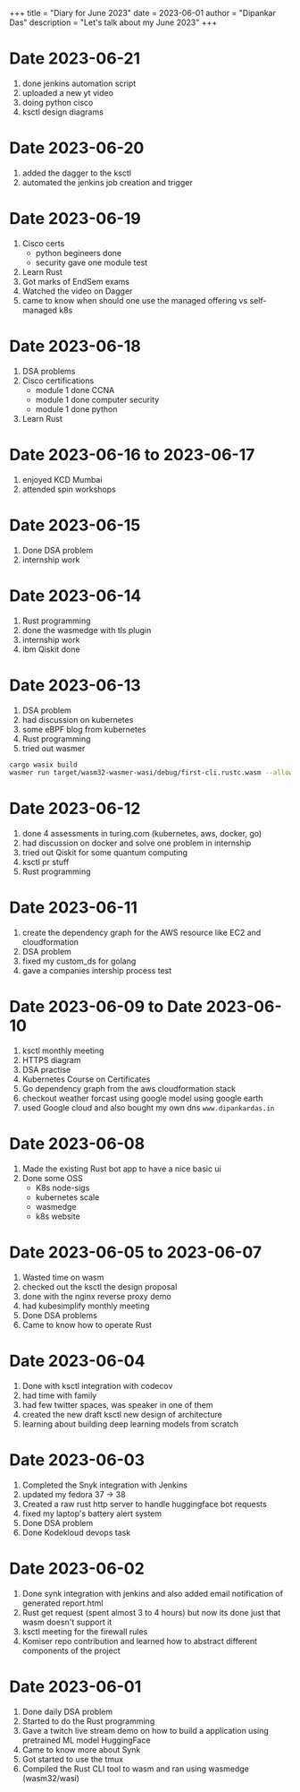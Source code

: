 +++
title = "Diary for June 2023"
date = 2023-06-01
author = "Dipankar Das"
description = "Let's talk about my June 2023"
+++

# Date 2023-06-21
1. done jenkins automation script
2. uploaded a new yt video
3. doing python cisco
4. ksctl design diagrams

# Date 2023-06-20
1. added the dagger to the ksctl
2. automated the jenkins job creation and trigger

# Date 2023-06-19
1. Cisco certs
    - python begineers done
    - security gave one module test
2. Learn Rust
3. Got marks of EndSem exams
4. Watched the video on Dagger
5. came to know when should one use the managed offering vs self-managed k8s

# Date 2023-06-18
1. DSA problems
2. Cisco certifications
    - module 1 done CCNA
    - module 1 done computer security
    - module 1 done python 
3. Learn Rust

# Date 2023-06-16 to 2023-06-17
1. enjoyed KCD Mumbai
2. attended spin workshops

# Date 2023-06-15
1. Done DSA problem
2. internship work

# Date 2023-06-14
1. Rust programming
2. done the wasmedge with tls plugin
3. internship work
4. ibm Qiskit done 

# Date 2023-06-13
1. DSA problem
2. had discussion on kubernetes
3. some eBPF blog from kubernetes
4. Rust programming
5. tried out wasmer
```bash
cargo wasix build
wasmer run target/wasm32-wasmer-wasi/debug/first-cli.rustc.wasm --allow-multiple-wasi-versions -- reverse dcds
```

# Date 2023-06-12
1. done 4 assessments in turing.com (kubernetes, aws, docker, go)
2. had discussion on docker and solve one problem in internship
3. tried out Qiskit for some quantum computing
4. ksctl pr stuff
5. Rust programming

# Date 2023-06-11
1. create the dependency graph for the AWS resource like EC2 and cloudformation
2. DSA problem
3. fixed my custom_ds for golang
4. gave a companies intership process test

# Date 2023-06-09 to Date 2023-06-10
1. ksctl monthly meeting
2. HTTPS diagram
3. DSA practise
4. Kubernetes Course on Certificates
5. Go dependency graph from the aws cloudformation stack
6. checkout weather forcast using google model using google earth
7. used Google cloud and also bought my own dns `www.dipankardas.in`

# Date 2023-06-08
1. Made the existing Rust bot app to have a nice basic ui
2. Done some OSS
    - K8s node-sigs
    - kubernetes scale
    - wasmedge
    - k8s website

# Date 2023-06-05 to 2023-06-07
1. Wasted time on wasm
2. checked out the ksctl the design proposal
3. done with the nginx reverse proxy demo
4. had kubesimplify monthly meeting
5. Done DSA problems
6. Came to know how to operate Rust

# Date 2023-06-04
1. Done with ksctl integration with codecov
2. had time with family
3. had few twitter spaces, was speaker in one of them
4. created the new draft ksctl new design of architecture
5. learning about building deep learning models from scratch

# Date 2023-06-03
1. Completed the Snyk integration with Jenkins
2. updated my fedora 37 -> 38
3. Created a raw rust http server to handle huggingface bot requests
4. fixed my laptop's battery alert system
5. Done DSA problem
6. Done Kodekloud devops task


# Date 2023-06-02
1. Done synk integration with jenkins and also added email notification of generated report.html
2. Rust get request (spent almost 3 to 4 hours) but now its done just that wasm doesn't support it
3. ksctl meeting for the firewall rules
4. Komiser repo contribution and learned how to abstract different components of the project

# Date 2023-06-01
1. Done daily DSA problem
2. Started to do the Rust programming
3. Gave a twitch live stream demo on how to build a application using pretrained ML model HuggingFace
4. Came to know more about Synk
5. Got started to use the tmux
6. Compiled the Rust CLI tool to wasm and ran using wasmedge (wasm32/wasi)

